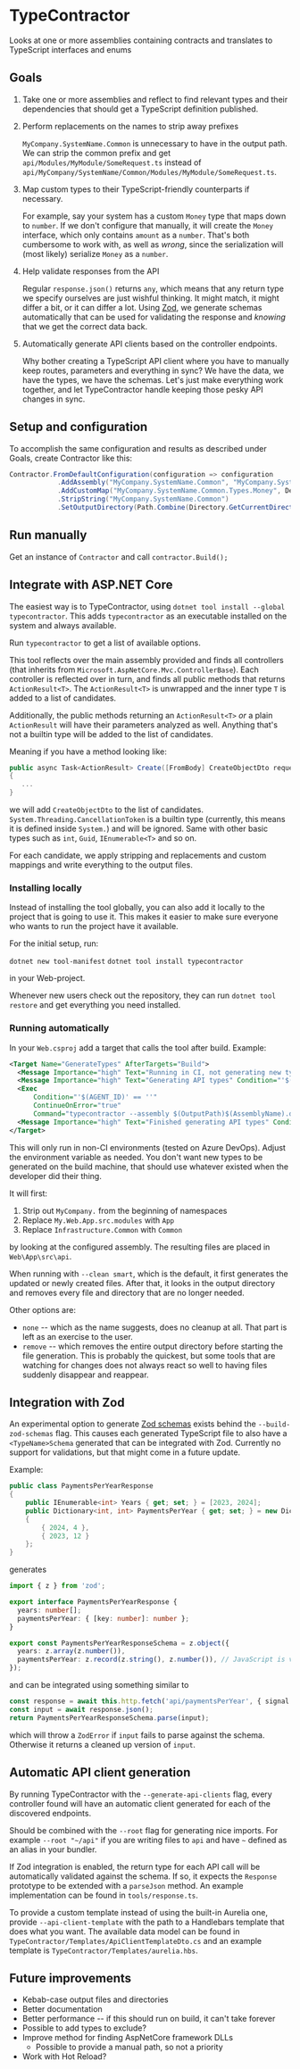 # TypeContractor

Looks at one or more assemblies containing contracts and translates to
TypeScript interfaces and enums

## Goals

1. Take one or more assemblies and reflect to find relevant types and their
   dependencies that should get a TypeScript definition published.

2. Perform replacements on the names to strip away prefixes

   `MyCompany.SystemName.Common` is unnecessary to have in the output path. 
   We 
   can strip the common prefix and get `api/Modules/MyModule/SomeRequest.ts`
   instead of 
   `api/MyCompany/SystemName/Common/Modules/MyModule/SomeRequest.ts`.

3. Map custom types to their TypeScript-friendly counterparts if necessary.

   For example, say your system has a custom `Money` type that maps down to
   `number`. If we don't configure that manually, it will create the `Money`
   interface, which only contains `amount` as a `number`. That's both
   cumbersome to work with, as well as *wrong*, since the serialization will
   (most likely) serialize `Money` as a `number`.

4. Help validate responses from the API

   Regular `response.json()` returns `any`, which means that any return type
   we specify ourselves are just wishful thinking. It might match, it might
   differ a bit, or it can differ a lot. Using [Zod](https://zod.dev/), we
   generate schemas automatically that can be used for validating the
   response and _knowing_ that we get the correct data back.

5. Automatically generate API clients based on the controller endpoints.

   Why bother creating a TypeScript API client where you have to manually
   keep routes, parameters and everything in sync? We have the data, we have
   the types, we have the schemas. Let's just make everything work together,
   and let TypeContractor handle keeping those pesky API changes in sync.


## Setup and configuration

To accomplish the same configuration and results as described under Goals,
create Contractor like this:

```csharp
Contractor.FromDefaultConfiguration(configuration => configuration
            .AddAssembly("MyCompany.SystemName.Common", "MyCompany.SystemName.Common.dll")
            .AddCustomMap("MyCompany.SystemName.Common.Types.Money", DestinationTypes.Number)
            .StripString("MyCompany.SystemName.Common")
            .SetOutputDirectory(Path.Combine(Directory.GetCurrentDirectory(), "api")));
```

## Run manually

Get an instance of `Contractor` and call `contractor.Build();`

## Integrate with ASP.NET Core

The easiest way is to TypeContractor, using `dotnet tool install --global
typecontractor`.  This adds `typecontractor` as an executable installed on the
system and always available.

Run `typecontractor` to get a list of available options.

This tool reflects over the main assembly provided and finds all controllers
(that inherits from `Microsoft.AspNetCore.Mvc.ControllerBase`). Each controller
is reflected over in turn, and finds all public methods that returns
`ActionResult<T>`. The `ActionResult<T>` is unwrapped and the inner type `T` is
added to a list of candidates.

Additionally, the public methods returning an `ActionResult<T>` *or* a plain
`ActionResult` will have their parameters analyzed as well. Anything that's not
a builtin type will be added to the list of candidates.

Meaning if you have a method looking like:

```csharp
public async Task<ActionResult> Create([FromBody] CreateObjectDto request, CancellationToken cancellationToken)
{
   ...
}
```

we will add `CreateObjectDto` to the list of candidates.
`System.Threading.CancellationToken` is a builtin type (currently, this means
it is defined inside `System.`) and will be ignored. Same with other basic
types such as `int`, `Guid`, `IEnumerable<T>` and so on.

For each candidate, we apply stripping and replacements and custom mappings and
write everything to the output files.

### Installing locally

Instead of installing the tool globally, you can also add it locally to the
project that is going to use it. This makes it easier to make sure everyone who
wants to run the project have it available.

For the initial setup, run:

`dotnet new tool-manifest`
`dotnet tool install typecontractor`

in your Web-project.

Whenever new users check out the repository, they can run `dotnet tool restore`
and get everything you need installed.

### Running automatically

In your `Web.csproj` add a target that calls the tool after build. Example:

```xml
<Target Name="GenerateTypes" AfterTargets="Build">
  <Message Importance="high" Text="Running in CI, not generating new types" Condition="'$(AGENT_ID)' != ''" />
  <Message Importance="high" Text="Generating API types" Condition="'$(AGENT_ID)' == ''" />
  <Exec 
      Condition="'$(AGENT_ID)' == ''"
      ContinueOnError="true"
      Command="typecontractor --assembly $(OutputPath)$(AssemblyName).dll --output $(MSBuildThisFileDirectory)\App\src\api --clean smart --replace My.Web.App.src.modules:App --replace Infrastructure.Common:Common --strip MyCompany" />
  <Message Importance="high" Text="Finished generating API types" Condition="'$(AGENT_ID)' == ''" />
</Target>
```

This will only run in non-CI environments (tested on Azure DevOps). Adjust the
environment variable as needed. You don't want new types to be generated on the
build machine, that should use whatever existed when the developer did their
thing.

It will first:

1. Strip out `MyCompany.` from the beginning of namespaces
2. Replace `My.Web.App.src.modules` with `App`
3. Replace `Infrastructure.Common` with `Common`

by looking at the configured assembly. The resulting files are placed in
`Web\App\src\api`.

When running with `--clean smart`, which is the default, it first generates the
updated or newly created files. After that, it looks in the output directory
and removes every file and directory that are no longer needed.

Other options are:

* `none` -- which as the name suggests, does no cleanup at all.
  That part is left as an exercise to the user.
* `remove` -- which removes the entire output directory before
  starting the file generation. This is probably the quickest, but some tools
  that are watching for changes does not always react so well to having files
  suddenly disappear and reappear.

## Integration with Zod

An experimental option to generate [Zod schemas](https://zod.dev/) exists
behind the `--build-zod-schemas` flag. This causes each generated TypeScript
file to also have a `<TypeName>Schema` generated that can be integrated with
Zod. Currently no support for validations, but that might come in a future
update.

Example:

```csharp
public class PaymentsPerYearResponse
{
    public IEnumerable<int> Years { get; set; } = [2023, 2024];
    public Dictionary<int, int> PaymentsPerYear { get; set; } = new Dictionary<int, int>
    {
        { 2024, 4 },
        { 2023, 12 }
    };
}
```

generates

```typescript
import { z } from 'zod';

export interface PaymentsPerYearResponse {
  years: number[];
  paymentsPerYear: { [key: number]: number };
}

export const PaymentsPerYearResponseSchema = z.object({
  years: z.array(z.number()),
  paymentsPerYear: z.record(z.string(), z.number()), // JavaScript is very stringy (https://zod.dev/?id=records)
});
```

and can be integrated using something similar to

```typescript
const response = await this.http.fetch('api/paymentsPerYear', { signal: cancellationToken });
const input = await response.json();
return PaymentsPerYearResponseSchema.parse(input);
```

which will throw a `ZodError` if `input` fails to parse against the schema.
Otherwise it returns a cleaned up version of `input`.

## Automatic API client generation

By running TypeContractor with the `--generate-api-clients` flag, every
controller found will have an automatic client generated for each of the
discovered endpoints.

Should be combined with the `--root` flag for generating nice imports.
For example `--root "~/api"` if you are writing files to `api` and have
`~` defined as an alias in your bundler.

If Zod integration is enabled, the return type for each API call will
be automatically validated against the schema. If so, it expects
the `Response` prototype to be extended with a `parseJson` method.
An example implementation can be found in `tools/response.ts`.

To provide a custom template instead of using the built-in Aurelia one,
provide `--api-client-template` with the path to a Handlebars template
that does what you want. The available data model can be found in
`TypeContractor/Templates/ApiClientTemplateDto.cs` and an example
template is `TypeContractor/Templates/aurelia.hbs`.

## Future improvements

* Kebab-case output files and directories
* Better documentation
* Better performance -- if this should run on build, it can't take forever
* Possible to add types to exclude?
* Improve method for finding AspNetCore framework DLLs
  * Possible to provide a manual path, so not a priority
* Work with Hot Reload?
